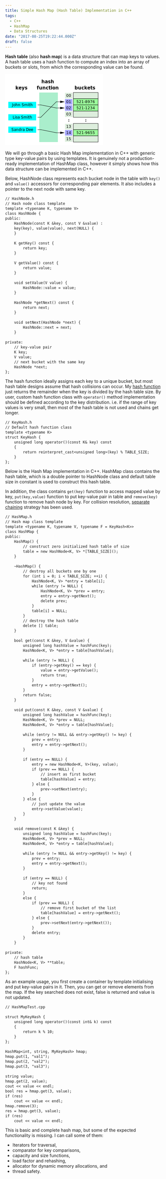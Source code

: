 ```yaml
---
title: Simple Hash Map (Hash Table) Implementation in C++
tags:
  - C++
  - HashMap
  - Data Structures
date: "2017-08-25T19:22:44.000Z"
draft: false
---
```


**Hash table** (also **hash map**) is a data structure that can map keys to values. A hash table uses a hash function to compute an index into an array of buckets or slots, from which the corresponding value can be found.

![Hashmap](hashmap.png)

We will go through a basic Hash Map implementation in C++ with generic type key-value pairs by using templates. It is genuinely not a production-ready implementation of HashMap class, however it simply shows how this data structure can be implemented in C++.

Below, HashNode class represents each bucket node in the table with `key()` and `value()` accessors for corresponding pair elements. It also includes a pointer to the next node with same key.

```
// HashNode.h
// Hash node class template
template <typename K, typename V>
class HashNode {
public:
    HashNode(const K &key, const V &value) :
    key(key), value(value), next(NULL) {
    }

    K getKey() const {
        return key;
    }

    V getValue() const {
        return value;
    }

    void setValue(V value) {
        HashNode::value = value;
    }

    HashNode *getNext() const {
        return next;
    }

    void setNext(HashNode *next) {
        HashNode::next = next;
    }

private:
    // key-value pair
    K key;
    V value;
    // next bucket with the same key
    HashNode *next;
};

```

The hash function ideally assigns each key to a unique bucket, but most hash table designs assume that hash collisions can occur. My [hash function](http://en.wikipedia.org/wiki/Hash_map#Choosing_a_good_hash_function) just returns the remainder when the key is divided by the hash table size.
By user, custom hash function class with `operator()` method implementation should be defined according to the key distribution. i.e. if the range of key values is very small, then most of the hash table is not used and chains get longer.

```
// KeyHash.h
// Default hash function class
template <typename K>
struct KeyHash {
    unsigned long operator()(const K& key) const
    {
        return reinterpret_cast<unsigned long>(key) % TABLE_SIZE;
    }
};
```

Below is the Hash Map implementation in C++. HashMap class contains the hash table, which is a double pointer to HashNode class and default table size in constant is used to construct this hash table.

In addition, the class contains `get(key)` function to access mapped value by key, `put(key,value)` function to put key-value pair in table and `remove(key)` function to remove hash node by key. For collision resolution, [separate chaining](http://en.wikipedia.org/wiki/Hash_map#Separate_chaining) strategy has been used.

```
// HashMap.h
// Hash map class template
template <typename K, typename V, typename F = KeyHash<K>>
class HashMap {
public:
    HashMap() {
        // construct zero initialized hash table of size
        table = new HashNode<K, V> *[TABLE_SIZE]();
    }

    ~HashMap() {
        // destroy all buckets one by one
        for (int i = 0; i < TABLE_SIZE; ++i) {
            HashNode<K, V> *entry = table[i];
            while (entry != NULL) {
                HashNode<K, V> *prev = entry;
                entry = entry->getNext();
                delete prev;
            }
            table[i] = NULL;
        }
        // destroy the hash table
        delete [] table;
    }

    bool get(const K &key, V &value) {
        unsigned long hashValue = hashFunc(key);
        HashNode<K, V> *entry = table[hashValue];

        while (entry != NULL) {
            if (entry->getKey() == key) {
                value = entry->getValue();
                return true;
            }
            entry = entry->getNext();
        }
        return false;
    }

    void put(const K &key, const V &value) {
        unsigned long hashValue = hashFunc(key);
        HashNode<K, V> *prev = NULL;
        HashNode<K, V> *entry = table[hashValue];

        while (entry != NULL && entry->getKey() != key) {
            prev = entry;
            entry = entry->getNext();
        }

        if (entry == NULL) {
            entry = new HashNode<K, V>(key, value);
            if (prev == NULL) {
                // insert as first bucket
                table[hashValue] = entry;
            } else {
                prev->setNext(entry);
            }
        } else {
            // just update the value
            entry->setValue(value);
        }
    }

    void remove(const K &key) {
        unsigned long hashValue = hashFunc(key);
        HashNode<K, V> *prev = NULL;
        HashNode<K, V> *entry = table[hashValue];

        while (entry != NULL && entry->getKey() != key) {
            prev = entry;
            entry = entry->getNext();
        }

        if (entry == NULL) {
            // key not found
            return;
        }
        else {
            if (prev == NULL) {
                // remove first bucket of the list
                table[hashValue] = entry->getNext();
            } else {
                prev->setNext(entry->getNext());
            }
            delete entry;
        }
    }

private:
    // hash table
    HashNode<K, V> **table;
    F hashFunc;
};

```

As an example usage, you first create a container by template initialising and put key-value pairs in it. Then, you can get or remove elements from the map. If the key searched does not exist, false is returned and value is not updated.

```
// HashMapTest.cpp

struct MyKeyHash {
    unsigned long operator()(const int& k) const
    {
        return k % 10;
    }
};

HashMap<int, string, MyKeyHash> hmap;
hmap.put(1, "val1");
hmap.put(2, "val2");
hmap.put(3, "val3");

string value;
hmap.get(2, value);
cout << value << endl;
bool res = hmap.get(3, value);
if (res)
    cout << value << endl;
hmap.remove(3);
res = hmap.get(3, value);
if (res)
    cout << value << endl;
```

This is basic and complete hash map, but some of the expected functionality is missing. I can call some of them:
* Iterators for traversal,
* comparator for key comparisons,
* capacity and size functions,
* load factor and rehashing,
* allocator for dynamic memory allocations, and
* thread safety.